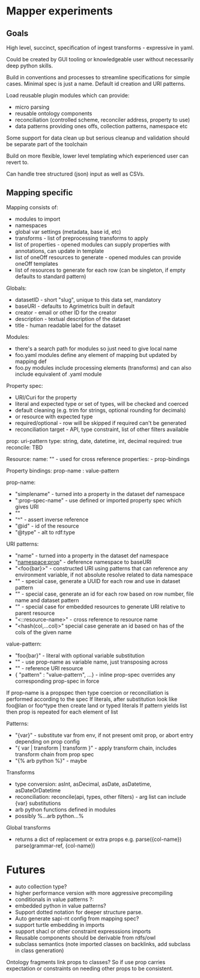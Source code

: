 # Mapper experiments

## Goals

High level, succinct, specification of ingest transforms - expressive in yaml.

Could be created by GUI tooling or knowledgeable user without necessarily deep python skills.

Build in conventions and processes to streamline specifications for simple cases. Minimal spec is just a name. Default id creation and URI patterns.

Load reusable plugin modules which can provide:
  - micro parsing
  - reusable ontology components
  - reconciliation (controlled scheme, reconciler address, property to use)
  - data patterns providing ones offs, collection patterns, namespace etc
  
Some support for data clean up but serious cleanup and validation should be separate part of the toolchain

Build on more flexible, lower level templating which experienced user can revert to.

Can handle tree structured (json) input as well as CSVs.

## Mapping specific

Mapping consists of:
   * modules to import
   * namespaces
   * global var settings (metadata, base id, etc)
   * transforms - list of preprocessing transforms to apply
   * list of properties - opened modules can supply properties with annotations, can update in template
   * list of oneOff resources to generate - opened modules can provide oneOff templates
   * list of resources to generate for each row (can be singleton, if empty defaults to standard pattern)

Globals:
   * datasetID - short "slug", unique to this data set, mandatory
   * baseURI - defaults to Agrimetrics built in default 
   * creator - email or other ID for the creator
   * description - textual description of the dataset
   * title - human readable label for the dataset

Modules:
   * there's a search path for modules so just need to give local name
   * foo.yaml modules define any element of mapping but updated by mapping def
   * foo.py modules include processing elements (transforms) and can also include equivalent of .yaml module

Property spec:
   * URI/Curi for the property
   * literal and expected type or set of types, will be checked and coerced
   * default cleaning (e.g. trim for strings, optional rounding for decimals)
   * or resource with expected type
   * required/optional - row will be skipped if required can't be generated
   * reconciliation target - API, type constraint, list of other filters available

   prop: uri-pattern
   type: string, date, datetime, int, decimal
   required: true
   reconcile: TBD

Resource:
   name: ""   - used for cross reference
   properties: 
     - prop-bindings
   
Property bindings:
   prop-name : value-pattern

prop-name:
   * "simplename" - turned into a property in the dataset def namespace
   * ":prop-spec-name" - use defined or imported property spec which gives URI
   * "<uri-pattern>" 
   * "^<uri-pattern>" - assert inverse reference
   * "@id" - id of the resource
   * "@type" - alt to rdf:type

URI patterns:
   * "name" - turned into a property in the dataset def namespace
   * "<namespace:prop>" - deference namespace to baseURI
   * "<foo{bar}>" - constructed URI using patterns that can reference any environment variable, if not absolute resolve related to data namespace
   * "<uuid>" - special case, generate a UUID for each row and use in dataset pattern
   * "<row>" - special case, generate an id for each row based on row number, file name and dataset pattern
   * "<parent>" - special case for embedded resources to generate URI relative to parent resource
   * "<::resource-name>" - cross reference to resource name
   * "<hash(col,...col)>" special case generate an id based on has of the cols of the given name

value-pattern:
   * "foo{bar}" - literal with optional variable substitution
   * "" - use prop-name as variable name, just transposing across
   * "<uri-pattern>" - reference URI resource 
   * { "pattern" : "value-pattern", ...}  - inline prop-spec overrides any corresponding prop-spec in force

If prop-name is a propspec then type coercion or reconciliation is performed according to the spec
If literals, after substitution look like foo@lan or foo^type then create land or typed literals
If pattern yields list then prop is repeated for each element of list

Patterns:
   * "{var}"  - substitute var from env, if not present omit prop, or abort entry depending on prop config
   * "{ var | transform | transform }" - apply transform chain, includes transform chain from prop spec
   * "{% arb python %}" - maybe
   
Transforms
   * type conversion: asInt, asDecimal, asDate, asDatetime, asDateOrDatetime
   * reconciliation: reconcile(api, types, other filters)  - arg list can include {var} substitutions
   * arb python functions defined in modules
   * possibly %...arb python...%

Global transforms
   * returns a dict of replacement or extra props 
     e.g. parse({col-name})
          parse(grammar-ref, {col-name})


# Futures

* auto collection type?
* higher performance version with more aggressive precompiling
* conditionals in value patterns ?: 
* embedded python in value patterns?
* Support dotted notation for deeper structure parse.
* Auto generate sapi-nt config from mapping spec?
* support turtle embedding in imports
* support shacl or other constraint expresssions imports
* Reusable components should be derivable from rdfs/owl
* subclass semantics (note imported classes on backlinks, add subclass in class generation)

Ontology fragments link props to classes? So if use prop carries expectation or constraints on needing other props to be consistent.
